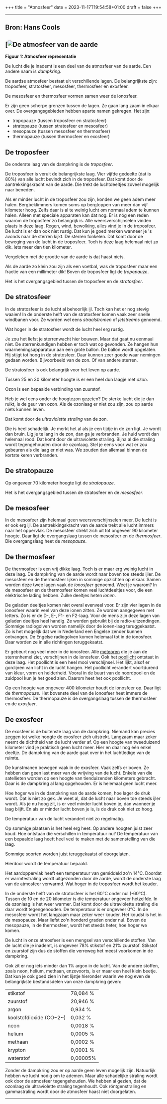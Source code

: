 +++
title = "Atmosfeer"
date = 2023-11-17T19:54:58+01:00
draft = false
+++


----------------------------------------------------------------------------------------------------------------------------
  **Bron: Hans Cools**
  -------------------------------------------------------------------------------------------------------------
  [![De atmosfeer van de aarde](/atmosfeer.png)
  -------------------------------------------------------------------------------------------------------------

  **Figuur 1: Atmosfeer representatie**

De lucht die je inademt is een deel van de atmosfeer van de aarde. Een
andere naam is *dampkring*.

De aardse atmosfeer bestaat uit verschillende lagen. De belangrijkste
zijn: troposfeer, stratosfeer, mesosfeer, thermosfeer en exosfeer.

De mesosfeer en thermosfeer vormen samen weer de ionosfeer.

Er zijn geen scherpe grenzen tussen de lagen. Ze gaan lang zaam in
elkaar over. De overgangsgebieden hebben aparte namen gekregen. Het
zijn:

-   tropopauze (tussen troposfeer en stratosfeer)
-   stratopauze (tussen stratosfeer en mesosfeer)
-   mesopauze (tussen mesosfeer en thermosfeer)
-   thermopauze (tussen thermosfeer en exosfeer)

## De troposfeer

De onderste laag van de dampkring is de *troposfeer*.

De troposfeer is veruit de belangrijkste laag. Vier vijfde gedeelte (dat
is 80%) van alle lucht bevindt zich in de troposfeer. Dat komt door de
aantrekkingskracht van de aarde. Die trekt de luchtdeeltjes zoveel
mogelijk naar beneden.

Als er minder lucht in de troposfeer zou zijn, konden we geen adem meer
halen. Bergbeklimmers komen soms op bergtoppen van meer dan vijf
kilometer hoog. Zelfs daar is al te weinig lucht om normaal adem te
kunnen halen. Alleen met speciale apparaten kan dat nog. Er is nóg een
reden waarom de troposfeer zo belangrijk is. Alle weersverschijnselen
vinden plaats in deze laag. Regen, wind, bewolking, alles vind je in de
troposfeer. De lucht is er dan ook niet rustig. Dat kun je goed merken
wanneer je \'s avonds naar de sterren kijkt. De sterren fonkelen. Dat
komt door de beweging van de lucht in de troposfeer. Toch is deze laag
helemaal niet zo dik. Iets meer dan tien kilometer.

Vergeleken met de grootte van de aarde is dat haast niets.

Als de aarde zo klein zou zijn als een voetbal, was de troposfeer maar
een fractie van een millimeter dik! Boven de troposfeer ligt de
*tropopauze*.

Het is het overgangsgebied tussen de troposfeer en de *stratosfeer*.

## De stratosfeer

In de stratosfeer is de lucht al behoorlijk ijl. Toch kan het er nog
stevig waaien! In de onderste helft van de stratosfeer komen vaak zeer
snelle windbanen voor. Ze worden wel eens *straalstromen* of
*jetstreams* genoemd.

Wat hoger in de stratosfeer wordt de lucht heel erg rustig.

Je zou het liefst je sterrenwacht hier bouwen. Maar dat gaat nu eenmaal
niet. De sterrenkundigen hebben er toch wat op gevonden. Ze hangen hun
waarnemingsapparatuur aan een grote ballon. De ballon wordt opgelaten.
Hij stijgt tot hoog in de stratosfeer. Daar kunnen zeer goede waar
nemingen gedaan worden. Bijvoorbeeld van de zon. Of van andere sterren.

De stratosfeer is ook belangrijk voor het leven op aarde.

Tussen 25 en 30 kilometer hoogte is er een heel dun laagje met *ozon*.

Ozon is een bepaalde verbinding van zuurstof.

Heb je wel eens onder de hoogtezon gezeten? De sterke lucht die je dan
ruikt, is de geur van ozon. Als de ozonlaag er niet zou zijn, zou op
aarde niets kunnen leven.

Dat komt door de *ultraviolette straling* van de zon.

Die is heel schadelijk. Je merkt het al als je een tijdje in de zon
ligt. Je wordt dan bruin. Lig je te lang in de zon, dan ga je
verbranden. Je huid wordt dan helemaal rood. Dat komt door de
ultraviolette straling. Bijna al die straling wordt tegengehouden door
de ozonlaag. Stel je eens voor wat er zou gebeuren als die laag er niet
was. We zouden dan allemaal binnen de kortste keren verbranden.

## De stratopauze

Op ongeveer 70 kilometer hoogte ligt de *stratopauze*.

Het is het overgangsgebied tussen de stratosfeer en de *mesosfeer*.

## De mesosfeer

In de mesosfeer zijn helemaal geen weersverschijnselen meer. De lucht is
er ook erg ijl. De aantrekkingskracht van de aarde trekt alle lucht
immers naar het oppervlak. De mesosfeer strekt zich uit tot ongeveer 90
kilometer hoogte. Daar ligt de overgangslaag tussen de mesosfeer en de
*thermosfeer*. Die overgangslaag heet de *mesopauze*.

## De thermosfeer

De thermosfeer is een vrij dikke laag. Toch is er maar erg weinig lucht
in deze laag. De dampkring van de aarde wordt naar boven toe steeds
ijler. De mesosfeer en de thermosfeer lijken in sommige opzichten op
elkaar. Samen worden deze twee lagen vaak de *ionosfeer* genoemd. Weet
je waarom? In de mesosfeer en de thermosfeer komen veel luchtdeeltjes
voor, die een elektrische lading hebben. Zulke deeltjes heten *ionen*.

De geladen deeltjes komen niet overal evenveel voor. Er zijn vier lagen
in de ionosfeer waarin veel van deze ionen zitten. Ze worden aangegeven
met letters. Zo is er de D-, E-, F1- en F2-laag. Voor de mens zijn deze
lagen van geladen deeltjes heel handig. Ze worden gebruikt bij de
radio-uitzendingen. Sommige radiogolven worden namelijk door de
ionen-laag teruggekaatst. Zo is het mogelijk dat we in Nederland een
Engelse zender kunnen ontvangen. De Engelse radiogolven komen helemaal
tot in de ionosfeer. Daar worden ze in alle richtingen teruggekaatst.

Er gebeurt nog veel meer in de ionosfeer. Alle
[meteoren](/enycloped/meteoren) die je aan de sterrenhemel ziet,
verschijnen in de ionosfeer. Ook het [poollicht](/enyclopedie/poollicht)
ontstaat in deze laag. Het poollicht is een heel mooi verschijnsel. Het
lijkt, alsof er gordijnen van licht in de lucht hangen. Het poollicht
verandert voortdurend van kleur, vorm en helderheid. Vooral in de buurt
van de noordpool en de zuidpool kun je het goed zien. Daarom heet het
ook poollicht.

Op een hoogte van ongeveer 400 kilometer houdt de ionosfeer op. Daar
ligt de *thermopauze*. Het bovenste deel van de ionosfeer heet immers de
thermosfeer. De thermopauze is de overgangslaag tussen de thermosfeer en
de *exosfeer*.

## De exosfeer

De exosfeer is de buitenste laag van de dampkring. Niemand kan precies
zeggen tot welke hoogte de exosfeer zich uitstrekt. Langzaam maar zeker
neemt de dichtheid van de lucht verder af. Op een hoogte van tweeduizend
kilometer vind je praktisch geen lucht meer. Hier en daar nog één enkel
deeltje. De dampkring van de aarde gaat over in het luchtledige van de
ruimte.

De kunstmanen bewegen vaak in de exosfeer. Vaak zelfs er boven. Ze
hebben dan geen last meer van de wrijving van de lucht. Enkele van die
satellieten worden op een hoogte van tienduizenden kilometers gebracht.
Daar is de dampkring al lang opgehouden. Er is helemaal geen lucht meer.

Hoe hoger we in de dampkring van de aarde komen, hoe lager de druk
wordt. Dat is niet zo gek. Je weet al, dat de lucht naar boven toe
steeds ijler wordt. Als je nu hoog zit, is er veel minder lucht boven
je, dan wanneer je laag blijft. En als er minder lucht boven je is, is
de druk ook niet zo hoog.

De temperatuur van de lucht verandert niet zo regelmatig.

Op sommige plaatsen is het heel erg heet. Op andere hoogten juist zeer
koud. Hoe ontstaan die verschillen in temperatuur nu? De temperatuur van
een bepaalde laag heeft heel veel te maken met de samenstelling van die
laag.

Sommige soorten worden juist teruggekaatst of doorgelaten.

Hierdoor wordt de temperatuur bepaald.

Het aardoppervlak heeft een temperatuur van gemiddeld zo\'n 14°C.
Doordat er warmtestraling wordt uitgezonden door de aarde, wordt de
onderste laag van de atmosfeer verwarmd. Wat hoger in de troposfeer
wordt het kouder.

In de onderste helft van de stratosfeer is het 60°C onder nul (-60°C).
Tussen de 10 en de 20 kilometer is die temperatuur ongeveer hetzelfde.
In de ozonlaag is het weer warmer. Dat komt door de ultraviolette
straling die daar wordt tegengehouden. De temperatuur is er ongeveer
0°C. In de mesosfeer wordt het langzaam maar zeker weer kouder. Het
koudst is het in de mesopauze. Maar liefst zo\'n honderd graden onder
nul. Boven de mesopauze, in de thermosfeer, wordt het steeds heter, hoe
hoger we komen.

De lucht in onze atmosfeer is een mengsel van verschillende stoffen. Van
de lucht die je inademt, is ongeveer 78% stikstof en 21% zuurstof.
Stikstof en zuurstof zijn dus de stoffen die verreweg het meest
voorkomen in de dampkring.

Ook zit er nog iets minder dan 1% argon in de lucht. Van de andere
stoffen, zoals neon, helium, methaan, enzovoorts, is er maar een heel
klein beetje. Dat kun je ook goed zien in het lijstje hieronder waarin
we nog even de belangrijkste bestandsdelen van onze dampkring geven:


  |   |   |
  |---|---|
  stikstof                  |78,084 %
  zuurstof                  |20,946 %
  argon                     |0,934 %
  koolstofdioxide (CO~2~)   |0,032 %
  neon                      |0,0018 %
  helium                    |0,0005 %
  methaan                   |0,0002 %
  krypton                   |0,0001 %
  waterstof                 |0,00005%
  



Zonder de dampkring zou er op aarde geen leven mogelijk zijn. Natuurlijk
hebben we lucht nodig om te ademen. Maar alle schadelijke straling wordt
ook door de atmosfeer tegengehouden. We hebben al gezien, dat de
ozonlaag de ultraviolette straling tegenhoudt. Ook röntgenstraling en
gammastraling wordt door de atmosfeer haast niet doorgelaten.

----------------------------------------------------------------------------------------------
